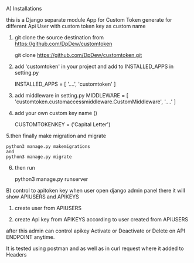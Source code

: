 A) Installations

this is a Django separate module App for Custom Token generate for different Api User with custom token key as custom name

1. git clone the source destination from https://github.com/DpDew/customtoken

	git clone https://github.com/DpDew/customtoken.git

2. add 'customtoken' in your project and add to INSTALLED_APPS in setting.py

	INSTALLED_APPS = [
			'....', 
			'customtoken'
			]

3. add middleware in setting.py
	MIDDLEWARE = 	[
			'customtoken.customaccessmiddleware.CustomMiddleware', 
			'....'
			]

4. add your own custom key name (<CUSTOMTOKEN>)

	CUSTOMTOKENKEY = <CUSTOMTOKEN> ('Capital Letter')

5.then finally make migration and migrate

	python3 manage.py makemigrations
	and
	python3 manage.py migrate

6. then run 

	python3 manage.py runserver


B) control to apitoken key
when user open django admin panel there it will show APIUSERS and APIKEYS

1. create user from APIUSERS

2. create Api key from APIKEYS according to user created from APIUSERS

after this admin can control apikey Activate or Deactivate or Delete on API ENDPOINT anytime.

It is tested using postman and as well as in curl request where it added to Headers

